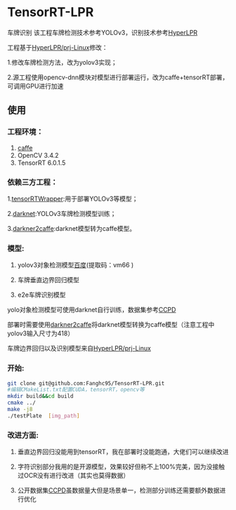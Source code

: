 # TensorRT-LPR
车牌识别
该工程车牌检测技术参考YOLOv3，识别技术参考[HyperLPR](https://github.com/zeusees/HyperLPR)

工程基于[HyperLPR/prj-Linux](https://github.com/zeusees/HyperLPR/tree/master/Prj-Linux)修改：

1.修改车牌检测方法，改为yolov3实现；

2.源工程使用opencv-dnn模块对模型进行部署运行，改为caffe+tensorRT部署，可调用GPU进行加速

## 使用

### 工程环境：

 1. [caffe](https://github.com/BVLC/caffe)
 2. OpenCV 3.4.2
 3. TensorRT 6.0.1.5

### 依赖三方工程：

 1.[tensorRTWrapper](https://github.com/lewes6369/tensorRTWrapper):用于部署YOLOv3等模型；
 
 2.[darknet](https://github.com/pjreddie/darknet):YOLOv3车牌检测模型训练；
 
 3.[darkner2caffe](https://github.com/ChenYingpeng/darknet2caffe):darknet模型转为caffe模型。

### 模型:
1. yolov3对象检测模型[百度](链接：https://pan.baidu.com/s/1ceroAl2aQCOwDwmUl80jAQ)(提取码：vm66 )
 
2. 车牌垂直边界回归模型
 
3. e2e车牌识别模型 

yolo对象检测模型可使用darknet自行训练，数据集参考[CCPD](https://github.com/detectRecog/CCPD)

部署时需要使用[darkner2caffe](https://github.com/ChenYingpeng/darknet2caffe)将darknet模型转换为caffe模型（注意工程中yolov3输入尺寸为418）

车牌边界回归以及识别模型来自[HyperLPR/prj-Linux](https://github.com/zeusees/HyperLPR/tree/master/Prj-Linux)

### 开始:
```Bash
git clone git@github.com:Fanghc95/TensorRT-LPR.git
#编辑CMakeList.txt配置CUDA，tensorRT，opencv等
mkdir build&&cd build
cmake ../
make -j8
./testPlate  [img_path]
```

### 改进方面:
1. 垂直边界回归没能用到tensorRT，我在部署时没能跑通，大佬们可以继续改进

2. 字符识别部分我用的是开源模型，效果较好但称不上100%完美，因为没接触过OCR没有进行改进（其实也莫得数据）

3. 公开数据集[CCPD](https://github.com/detectRecog/CCPD)虽数据量大但是场景单一，检测部分训练还需要额外数据进行优化
